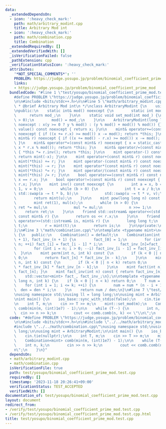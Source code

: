 ```yaml
---
data:
  _extendedDependsOn:
  - icon: ':heavy_check_mark:'
    path: math/arbitrary_modint.cpp
    title: Arbitrary Mod int
  - icon: ':heavy_check_mark:'
    path: math/combination.cpp
    title: Combination
  _extendedRequiredBy: []
  _extendedVerifiedWith: []
  _isVerificationFailed: false
  _pathExtension: cpp
  _verificationStatusIcon: ':heavy_check_mark:'
  attributes:
    '*NOT_SPECIAL_COMMENTS*': ''
    PROBLEM: https://judge.yosupo.jp/problem/binomial_coefficient_prime_mod
    links:
    - https://judge.yosupo.jp/problem/binomial_coefficient_prime_mod
  bundledCode: "#line 1 \"test/yosupo/binomial_coefficient_prime_mod.test.cpp\"\n\
    #define PROBLEM \"https://judge.yosupo.jp/problem/binomial_coefficient_prime_mod\"\
    \n\n#include <bits/stdc++.h>\n\n#line 5 \"math/arbitrary_modint.cpp\"\n\n/*\n\
    \ * @brief Arbitrary Mod int\n */\nclass ArbitraryModint {\n    using mint = ArbitraryModint;\n\
    \npublic:\n    static int& mod() noexcept {\n        static int mod_ = 1;\n  \
    \      return mod_;\n    }\n\n    static void set_mod(int mod_) {\n        assert(mod_\
    \ > 0);\n        mod() = mod_;\n    }\n\n    ArbitraryModint(long long y = 0)\
    \ noexcept : x(y >= 0 ? y % mod() : (y % mod() + mod()) % mod()) {}\n\n    int\
    \ value() const noexcept { return x; }\n\n    mint& operator+=(const mint& r)\
    \ noexcept { if ((x += r.x) >= mod()) x -= mod(); return *this; }\n    mint& operator-=(const\
    \ mint& r) noexcept { if ((x += mod() - r.x) >= mod()) x -= mod(); return *this;\
    \ }\n    mint& operator*=(const mint& r) noexcept { x = static_cast<int>(1LL *\
    \ x * r.x % mod()); return *this; }\n    mint& operator/=(const mint& r) noexcept\
    \ { *this *= r.inv(); return *this; }\n\n    mint operator-() const noexcept {\
    \ return mint(-x); }\n\n    mint operator+(const mint& r) const noexcept { return\
    \ mint(*this) += r; }\n    mint operator-(const mint& r) const noexcept { return\
    \ mint(*this) -= r; }\n    mint operator*(const mint& r) const noexcept { return\
    \ mint(*this) *= r; }\n    mint operator/(const mint& r) const noexcept { return\
    \ mint(*this) /= r; }\n\n    bool operator==(const mint& r) const noexcept { return\
    \ x == r.x; }\n    bool operator!=(const mint& r) const noexcept { return x !=\
    \ r.x; }\n\n    mint inv() const noexcept {\n        int a = x, b = mod(), u =\
    \ 1, v = 0;\n        while (b > 0) {\n            int t = a / b;\n           \
    \ std::swap(a -= t * b, b);\n            std::swap(u -= t * v, v);\n        }\n\
    \        return mint(u);\n    }\n\n    mint pow(long long n) const noexcept {\n\
    \        mint ret(1), mul(x);\n        while (n > 0) {\n            if (n & 1)\
    \ ret *= mul;\n            mul *= mul;\n            n >>= 1;\n        }\n    \
    \    return ret;\n    }\n\n    friend std::ostream& operator<<(std::ostream& os,\
    \ const mint& r) {\n        return os << r.x;\n    }\n\n    friend std::istream&\
    \ operator>>(std::istream& is, mint& r) {\n        long long t;\n        is >>\
    \ t;\n        r = mint(t);\n        return is;\n    }\n\nprivate:\n    int x;\n\
    };\n#line 3 \"math/combination.cpp\"\n\ntemplate <typename mint>\nclass Combination\
    \ {\n   public:\n    Combination() = default;\n    Combination(int n) : fact_(n\
    \ + 1), fact_inv_(n + 1) {\n        fact_[0] = 1;\n        for (int i = 1; i <=\
    \ n; ++i) fact_[i] = fact_[i - 1] * i;\n        fact_inv_[n]=fact_[n].inv();\n\
    \        for (int i = n; i > 0; --i) fact_inv_[i - 1] = fact_inv_[i] * i;\n  \
    \  }\n\n    mint perm(int n, int k) const {\n        if (k < 0 || n < k) return\
    \ 0;\n        return fact_[n] * fact_inv_[n - k];\n    }\n\n    mint comb(int\
    \ n, int k) const {\n        if (k < 0 || n < k) return 0;\n        return fact_[n]\
    \ * fact_inv_[k] * fact_inv_[n - k];\n    }\n\n    mint fact(int n) const { return\
    \ fact_[n]; }\n    mint fact_inv(int n) const { return fact_inv_[n]; }\n\n   private:\n\
    \    std::vector<mint> fact_, fact_inv_;\n};\n\ntemplate <typename T>\nT comb(long\
    \ long n, int k) {\n    if (k < 0 || n < k) return 0;\n    T num = 1, den = 1;\n\
    \    for (int i = 1; i <= k; ++i) {\n        num = num * (n - i + 1);\n      \
    \  den = den * i;\n    }\n    return num / den;\n}\n#line 7 \"test/yosupo/binomial_coefficient_prime_mod.test.cpp\"\
    \nusing namespace std;\nusing ll = long long;\n\nusing mint = ArbitraryModint;\n\
    \nint main() {\n    ios_base::sync_with_stdio(false);\n    cin.tie(nullptr);\n\
    \n    int T, m;\n    cin >> T >> m;\n    mint::set_mod(m);\n    Combination<mint>\
    \ comb(min(m, (int)1e7) - 1);\n\n    while (T--) {\n        int n, k;\n      \
    \  cin >> n >> k;\n        cout << comb.comb(n, k) << \"\\n\";\n    }\n}\n"
  code: "#define PROBLEM \"https://judge.yosupo.jp/problem/binomial_coefficient_prime_mod\"\
    \n\n#include <bits/stdc++.h>\n\n#include \"../../math/arbitrary_modint.cpp\"\n\
    #include \"../../math/combination.cpp\"\nusing namespace std;\nusing ll = long\
    \ long;\n\nusing mint = ArbitraryModint;\n\nint main() {\n    ios_base::sync_with_stdio(false);\n\
    \    cin.tie(nullptr);\n\n    int T, m;\n    cin >> T >> m;\n    mint::set_mod(m);\n\
    \    Combination<mint> comb(min(m, (int)1e7) - 1);\n\n    while (T--) {\n    \
    \    int n, k;\n        cin >> n >> k;\n        cout << comb.comb(n, k) << \"\\\
    n\";\n    }\n}"
  dependsOn:
  - math/arbitrary_modint.cpp
  - math/combination.cpp
  isVerificationFile: true
  path: test/yosupo/binomial_coefficient_prime_mod.test.cpp
  requiredBy: []
  timestamp: '2023-11-18 20:26:41+09:00'
  verificationStatus: TEST_ACCEPTED
  verifiedWith: []
documentation_of: test/yosupo/binomial_coefficient_prime_mod.test.cpp
layout: document
redirect_from:
- /verify/test/yosupo/binomial_coefficient_prime_mod.test.cpp
- /verify/test/yosupo/binomial_coefficient_prime_mod.test.cpp.html
title: test/yosupo/binomial_coefficient_prime_mod.test.cpp
---
```

